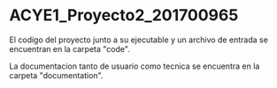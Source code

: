 # ACYE1_Proyecto2_201700965

El codigo del proyecto junto a su ejecutable y un archivo de entrada se encuentran en la carpeta
"code".

La documentacion tanto de usuario como tecnica se encuentra en la carpeta "documentation".